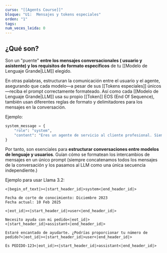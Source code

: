 ```yaml
---
curso: "[[Agents Course]]"
bloque: "U1:  Mensajes y tokens especiales"
orden: "1"
tags: 
num_veces_leida: 0
---
```

## ¿Qué son?

Son un "puente" **entre los mensajes conversacionales ( usuario y asistente) y los requisitos de formato específicos** de tu [[Modelo de Lenguaje Grande|LLM]] elegido.

En otras palabras, estructuran la comunicación entre el usuario y el agente, asegurando que cada modelo—a pesar de sus [[Tokens especiales]] únicos—reciba el prompt correctamente formateado. Así como cada [[Modelo de Lenguaje Grande|LLM]]  usa su propio [[Token]] EOS (End Of Sequence), también usan diferentes reglas de formato y delimitadores para los mensajes en la conversación.

Ejemplo:
``` python
system_message = {
    "role": "system",
    "content": "Eres un agente de servicio al cliente profesional. Siempre sé educado, claro y servicial."
}
```

Por tanto, son esenciales para **estructurar conversaciones entre modelos de lenguaje y usuarios**. Guían cómo se formatean los intercambios de mensajes en un único prompt (siempre concatenamos todos los mensajes de la conversación y los pasamos al LLM como una única secuencia independiente.)

Ejemplo para usar Llama 3.2:
```
<|begin_of_text|><|start_header_id|>system<|end_header_id|>

Fecha de corte de conocimiento: Diciembre 2023
Fecha actual: 10 Feb 2025

<|eot_id|><|start_header_id|>user<|end_header_id|>

Necesito ayuda con mi pedido<|eot_id|><|start_header_id|>assistant<|end_header_id|>

Estaré encantado de ayudarte. ¿Podrías proporcionar tu número de pedido?<|eot_id|><|start_header_id|>user<|end_header_id|>

Es PEDIDO-123<|eot_id|><|start_header_id|>assistant<|end_header_id|>
```